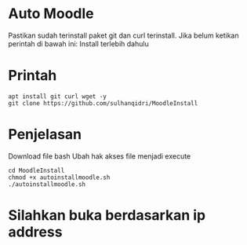 # Auto Moodle
Pastikan sudah terinstall paket git dan curl terinstall. Jika belum ketikan perintah di bawah ini:
Install terlebih dahulu

# Printah
```
apt install git curl wget -y
git clone https://github.com/sulhanqidri/MoodleInstall
```
# Penjelasan
Download file bash
Ubah hak akses file menjadi execute

```
cd MoodleInstall
chmod +x autoinstallmoodle.sh
./autoinstallmoodle.sh
```

# Silahkan buka berdasarkan ip address